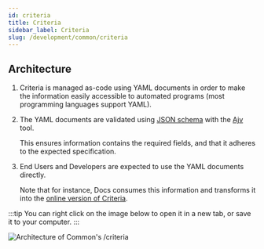 ```yaml
---
id: criteria
title: Criteria
sidebar_label: Criteria
slug: /development/common/criteria
---
```


## Architecture

1. Criteria is managed as-code using YAML documents
   in order to make the information easily accessible
   to automated programs (most programming languages support YAML).
1. The YAML documents
   are validated using [JSON schema](http://json-schema.org/)
   with the [Ajv](https://ajv.js.org/) tool.

   This ensures information contains the required fields,
   and that it adheres to the expected specification.

1. End Users and Developers are expected to use the YAML documents directly.

   Note that for instance,
   Docs consumes this information
   and transforms it into the [online version of Criteria](/criteria).

:::tip
You can right click on the image below
to open it in a new tab,
or save it to your computer.
:::

![Architecture of Common's /criteria](./common-criteria-arch.dot.svg)
